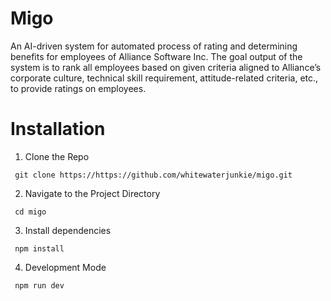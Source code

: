 # Migo
An AI-driven system for automated process of rating and determining benefits for employees of Alliance Software Inc. The goal output of the system is to rank all employees based on given criteria aligned to Alliance’s corporate culture, technical skill requirement, attitude-related criteria, etc., to provide ratings on employees.

# Installation

1. Clone the Repo
```
 git clone https://https://github.com/whitewaterjunkie/migo.git
```
2. Navigate to the Project Directory
```
 cd migo
```
3. Install dependencies
```
 npm install
```
4. Development Mode
```
 npm run dev
```
